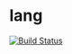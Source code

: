# lang
[![Build Status](https://travis-ci.org/paxtontech/lang.svg?branch=master)](https://travis-ci.org/paxtontech/lang)
